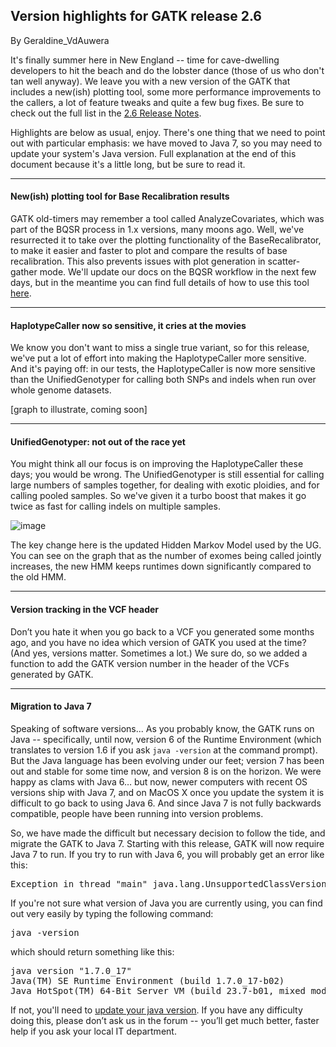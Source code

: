 ## Version highlights for GATK release 2.6

By Geraldine_VdAuwera

<p>It's finally summer here in New England -- time for cave-dwelling developers to hit the beach and do the lobster dance (those of us who don't tan well anyway). We leave you with a new version of the GATK that includes a new(ish) plotting tool, some more performance improvements to the callers, a lot of feature tweaks and quite a few bug fixes. Be sure to check out the full list in the <a rel="nofollow" href="http://www.broadinstitute.org/gatk/guide/article?id=2795">2.6 Release Notes</a>.</p>

<p>Highlights are below as usual, enjoy. There's one thing that we need to point out with particular emphasis: we have moved to Java 7, so you may need to update your system's Java version. Full explanation at the end of this document because it's a little long, but be sure to read it.</p>

<hr></hr><h4>New(ish) plotting tool for Base Recalibration results</h4>

<p>GATK old-timers may remember a tool called AnalyzeCovariates, which was part of the BQSR process in 1.x versions, many moons ago. Well, we've resurrected it to take over the plotting functionality of the BaseRecalibrator, to make it easier and faster to plot and compare the results of base recalibration. This also prevents issues with plot generation in scatter-gather mode. We'll update our docs on the BQSR workflow in the next few days, but in the meantime you can find full details of how to use this tool <a rel="nofollow" href="http://www.broadinstitute.org/gatk/gatkdocs/org_broadinstitute_sting_gatk_walkers_bqsr_AnalyzeCovariates.html">here</a>.</p>

<hr></hr><h4>HaplotypeCaller now so sensitive, it cries at the movies</h4>

<p>We know you don't want to miss a single true variant, so for this release, we've put a lot of effort into making the HaplotypeCaller more sensitive. And it's paying off: in our tests, the HaplotypeCaller is now more sensitive than the UnifiedGenotyper for calling both SNPs and indels when run over whole genome datasets.</p>

<p>[graph to illustrate, coming soon]</p>

<hr></hr><h4>UnifiedGenotyper: not out of the race yet</h4>

<p>You might think all our focus is on improving the HaplotypeCaller these days; you would be wrong. The UnifiedGenotyper is still essential for calling large numbers of samples together, for dealing with exotic ploidies, and for calling pooled samples. So we've given it a turbo boost that makes it go twice as fast for calling indels on multiple samples.</p>

<p><img src="https://us.v-cdn.net/5019796/uploads/FileUpload/f9/429ccaa6543f8316ad8ec47ae8c30d.png" alt="image" class="embedImage-img importedEmbed-img"></img></p>

<p>The key change here is the updated Hidden Markov Model used by the UG. You can see on the graph that as the number of exomes being called jointly increases, the new HMM keeps runtimes down significantly compared to the old HMM.</p>

<hr></hr><h4>Version tracking in the VCF header</h4>

<p>Don’t you hate it when you go back to a VCF you generated some months ago, and you have no idea which version of GATK you used at the time? (And yes, versions matter. Sometimes a lot.) We sure do, so we added a function to add the GATK version number in the header of the VCFs generated by GATK.</p>

<hr></hr><h4>Migration to Java 7</h4>

<p>Speaking of software versions... As you probably know, the GATK runs on Java -- specifically, until now, version 6 of the Runtime Environment (which translates to version 1.6 if you ask <code class="code codeInline" spellcheck="false">java -version</code> at the command prompt). But the Java language has been evolving under our feet; version 7 has been out and stable for some time now, and version 8 is on the horizon. We were happy as clams with Java 6… but now, newer computers with recent OS versions ship with Java 7, and on MacOS X once you update the system it is difficult to go back to using Java 6. And since Java 7 is not fully backwards compatible, people have been running into version problems.</p>

<p>So, we have made the difficult but necessary decision to follow the tide, and migrate the GATK to Java 7. Starting with this release, GATK will now require Java 7 to run. If you try to run with Java 6, you will probably get an error like this:</p>

<pre class="code codeBlock" spellcheck="false">Exception in thread "main" java.lang.UnsupportedClassVersionError: org/broadinstitute/sting/gatk/CommandLineGATK : Unsupported major.minor version 51.0
</pre>

<p>If you're not sure what version of Java you are currently using, you can find out very easily by typing the following command:</p>

<pre class="code codeBlock" spellcheck="false">java -version
</pre>

<p>which should return something like this:</p>

<pre class="code codeBlock" spellcheck="false">java version "1.7.0_17"
Java(TM) SE Runtime Environment (build 1.7.0_17-b02)
Java HotSpot(TM) 64-Bit Server VM (build 23.7-b01, mixed mode)
</pre>

<p>If not, you'll need to <a rel="nofollow" href="http://java.com/en/download/index.jsp">update your java version</a>. If you have any difficulty doing this, please don’t ask us in the forum -- you’ll get much better, faster help if you ask your local IT department.</p>

